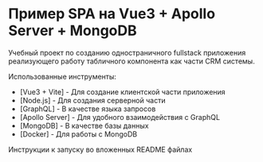 # Пример SPA на Vue3 + Apollo Server + MongoDB
Учебный проект по созданию одностраничного fullstack приложения
реализующего работу табличного компонента как части CRM системы.

Использованные инструменты:
 - [Vue3 + Vite] - Для создание клиентской части приложения
 - [Node.js] - Для создания серверной части
 - [GraphQL] - В качестве языка запросов
 - [Apollo Server] - Для удобного взаимодействия с GraphQL
 - [MongoDB] - В качестве базы данных
 - [Docker] - Для работы с MongoDB

 Инструкции к запуску во вложенных README файлах